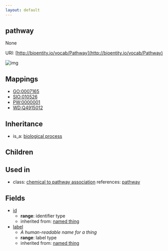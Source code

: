 ```yaml
---
layout: default
---
```


## pathway


None

URI: [http://bioentity.io/vocab/Pathway](http://bioentity.io/vocab/Pathway)


![img](http://yuml.me/diagram/nofunky/class/%5Bbiological%20process%5D%5E-%5Bpathway%5D)
## Mappings

 * [GO:0007165](http://purl.obolibrary.org/obo/GO_0007165)
 * [SIO:010526](http://semanticscience.org/resource/SIO_010526)
 * [PW:0000001](http://purl.obolibrary.org/obo/PW_0000001)
 * [WD:Q4915012](http://purl.obolibrary.org/obo/WD_Q4915012)

## Inheritance

 *  is_a: [biological process](BiologicalProcess.html)

## Children


## Used in

 *  class: [chemical to pathway association](ChemicalToPathwayAssociation.html) references: [pathway](Pathway.html)

## Fields

 * [id](id.html)
    * __range__: identifier type
    * inherited from: [named thing](NamedThing.html)
 * [label](label.html)
    * _A human-readable name for a thing_
    * __range__: label type
    * inherited from: [named thing](NamedThing.html)
